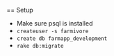 == Setup

 * Make sure psql is installed
 * ```createuser -s farmivore```
 * ```create db farmapp_development```
 * ```rake db:migrate```
